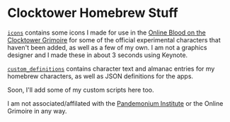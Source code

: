 # Clocktower Homebrew Stuff

[`icons`](../main/icons) contains some icons I made for use in the [Online Blood on the Clocktower Grimoire](https://clocktower.online/)
for some of the official experimental characters that haven't been added, as well as a few of my own.
I am not a graphics designer and I made these in about 3 seconds using Keynote.

[`custom_definitions`](../main/custom_definitions) contains character text and almanac entries for my homebrew characters,
as well as JSON definitions for the apps.

Soon, I'll add some of my custom scripts here too.

I am not associated/affilated with the [Pandemonium Institute](https://bloodontheclocktower.com/about-us) or the Online Grimoire in any way.
